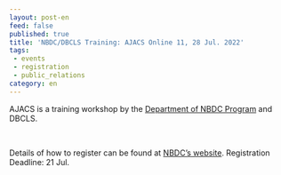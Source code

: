 ```yaml
---
layout: post-en
feed: false
published: true
title: 'NBDC/DBCLS Training: AJACS Online 11, 28 Jul. 2022'
tags:
 - events
 - registration
 - public_relations
category: en
---
```

AJACS is a training workshop by the [Department of NBDC Program](https://biosciencedbc.jp/en/) and DBCLS.

<br />

Details of how to register can be found at [NBDC’s website](https://biosciencedbc.jp/event/ajacs/ajacs92.html). Registration Deadline: 21 Jul.
